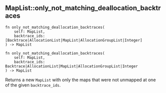## MapList::only_not_matching_deallocation_backtraces

```rhai
fn only_not_matching_deallocation_backtraces(
    self: MapList,
    backtrace_ids: [Backtrace|AllocationList|MapList|AllocationGroupList|Integer]
) -> MapList
```

```rhai
fn only_not_matching_deallocation_backtraces(
    self: MapList,
    backtrace_ids: Backtrace|AllocationList|MapList|AllocationGroupList|Integer
) -> MapList
```

Returns a new `MapList` with only the maps that were not unmapped at one of the given `backtrace_ids`.
